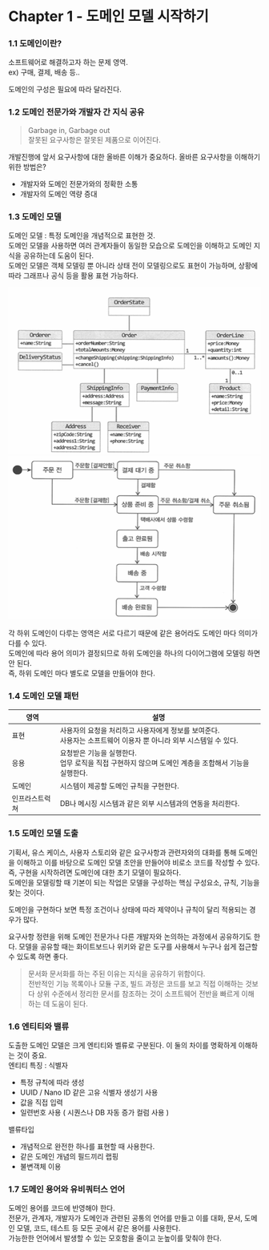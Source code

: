 # Chapter 1 - 도메인 모델 시작하기
### 1.1 도메인이란?
소프트웨어로 해결하고자 하는 문제 영역. <br /> 
ex) 구매, 결제, 배송 등..

도메인의 구성은 필요에 따라 달라진다.

### 1.2 도메인 전문가와 개발자 간 지식 공유
> Garbage in, Garbage out <br />
잘못된 요구사항은 잘못된 제품으로 이어진다.

개발진행에 앞서 요구사항에 대한 올바른 이해가 중요하다.
올바른 요구사항을 이해하기 위한 방법은?
- 개발자와 도메인 전문가와의 정확한 소통
- 개발자의 도메인 역량 증대

### 1.3 도메인 모델
도메인 모델 : 특정 도메인을 개념적으로 표현한 것.<br />
도메인 모델을 사용하면 여러 관계자들이 동일한 모습으로 도메인을 이해하고 도메인 지식을 공유하는데 도움이 된다.<br />
도메인 모델은 객체 모델링 뿐 아니라 상태 전이 모델링으로도 표현이 가능하며, 상황에 따라 그래프나 공식 등을 활용 표현 가능하다.

![객체 모델링](image/model_base_object.png)
![상태 모델링](image/model_base_status.png)

각 하위 도메인이 다루는 영역은 서로 다르기 때문에 같은 용어라도 도메인 마다 의미가 다를 수 있다.<br />
도메인에 따라 용어 의미가 결정되므로 하위 도메인을 하나의 다이어그램에 모델링 하면 안 된다. <br />
즉, 하위 도메인 마다 별도로 모델을 만들어야 한다.

### 1.4 도메인 모델 패턴
| 영역 | 설명 |
| ------ | ------ |
| 표현 | 사용자의 요청을 처리하고 사용자에게 정보를 보여준다. <br /> 사용자는 소프트웨어 이용자 뿐 아니라 외부 시스템일 수 있다. |
| 응용 | 요청받은 기능을 실행한다. <br /> 업무 로직을 직접 구현하지 않으며 도메인 계층을 조합해서 기능을 실행한다. |
| 도메인 | 시스템이 제공할 도메인 규칙을 구현한다. |
| 인프라스트럭쳐 | DB나 메시징 시스템과 같은 외부 시스템과의 연동을 처리한다. |

### 1.5 도메인 모델 도출
기획서, 유스 케이스, 사용자 스토리와 같은 요구사항과 관련자와의 대화를 통해 도메인을 이해하고 이를 바탕으로 도메인 모델 초안을 만들어야 비로소 코드를 작성할 수 있다. <br />
즉, 구현을 시작하려면 도메인에 대한 초기 모델이 필요하다. <br />
도메인을 모델링할 때 기본이 되는 작업은 모델을 구성하는 핵심 구성요소, 규칙, 기능을 찾는 것이다.

도메인을 구현하다 보면 특정 조건이나 상태에 따라 제약이나 규칙이 달리 적용되는 경우가 많다.

요구사항 정련을 위해 도메인 전문가나 다른 개발자와 논의하는 과정에서 공유하기도 한다. 모델을 공유할 때는 화이트보드나 위키와 같은 도구를 사용해서 누구나 쉽게 접근할 수 있도록 하면 좋다.

> 문서화 문서화를 하는 주된 이유는 지식을 공유하기 위함이다.  <br />
> 전반적인 기능 목록이나 모듈 구조, 빌드 과정은 코드를 보고 직접 이해하는 것보다 상위 수준에서 정리한 문서를 참조하는 것이 소프트웨어 전반을 빠르게 이해하는 데 도움이 된다.

### 1.6 엔티티와 밸류

도출한 도메인 모델은 크게 엔티티와 벨류로 구분된다. 이 둘의 차이를 명확하게 이해하는 것이 중요. <br />
엔티티 특징 : 식별자
- 특정 규칙에 따라 생성
- UUID / Nano ID 같은 고유 식별자 생성기 사용
- 값을 직접 입력
- 일련번호 사용 ( 시퀀스나 DB 자동 증가 컬럼 사용 )

밸류타입
- 개념적으로 완전한 하나를 표현할 때 사용한다.
- 같은 도메인 개념의 필드끼리 랩핑
- 불변객체 이용


### 1.7 도메인 용어와 유비쿼터스 언어

도메인 용어를 코드에 반영해야 한다. <br />
전문가, 관계자, 개발자가 도메인과 관련된 공통의 언어를 만들고 이를 대화, 문서, 도메인 모델, 코드, 테스트 등 모든 곳에서 같은 용어를 사용한다. <br />
가능한한 언어에서 발생할 수 있는 모호함을 줄이고 눈높이를 맞춰야 한다.
